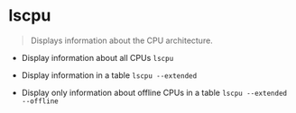 # lscpu
> Displays information about the CPU architecture.

- Display information about all CPUs
`lscpu`

- Display information in a table
`lscpu --extended`

- Display only information about offline CPUs in a table
`lscpu --extended --offline`
